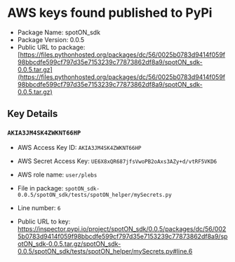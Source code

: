 # AWS keys found published to PyPi

* Package Name: spotON_sdk
* Package Version: 0.0.5
* Public URL to package: [https://files.pythonhosted.org/packages/dc/56/0025b0783d9414f059f98bbcdfe599cf797d35e7153239c77873862df8a9/spotON_sdk-0.0.5.tar.gz](https://files.pythonhosted.org/packages/dc/56/0025b0783d9414f059f98bbcdfe599cf797d35e7153239c77873862df8a9/spotON_sdk-0.0.5.tar.gz)

## Key Details

### `AKIA3JM4SK4ZWKNT66HP`

* AWS Access Key ID: `AKIA3JM4SK4ZWKNT66HP`
* AWS Secret Access Key: `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` 
* AWS role name: `user/plebs`
* File in package: `spotON_sdk-0.0.5/spotON_sdk/tests/spotON_helper/mySecrets.py`
* Line number: `6`

* Public URL to key: https://inspector.pypi.io/project/spotON_sdk/0.0.5/packages/dc/56/0025b0783d9414f059f98bbcdfe599cf797d35e7153239c77873862df8a9/spotON_sdk-0.0.5.tar.gz/spotON_sdk-0.0.5/spotON_sdk/tests/spotON_helper/mySecrets.py#line.6


